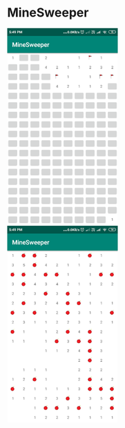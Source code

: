 # MineSweeper
<img src="images/Mine_swapper_1.png" width="256">
<img src="images/Mine_swapper_2.png" width="256">

